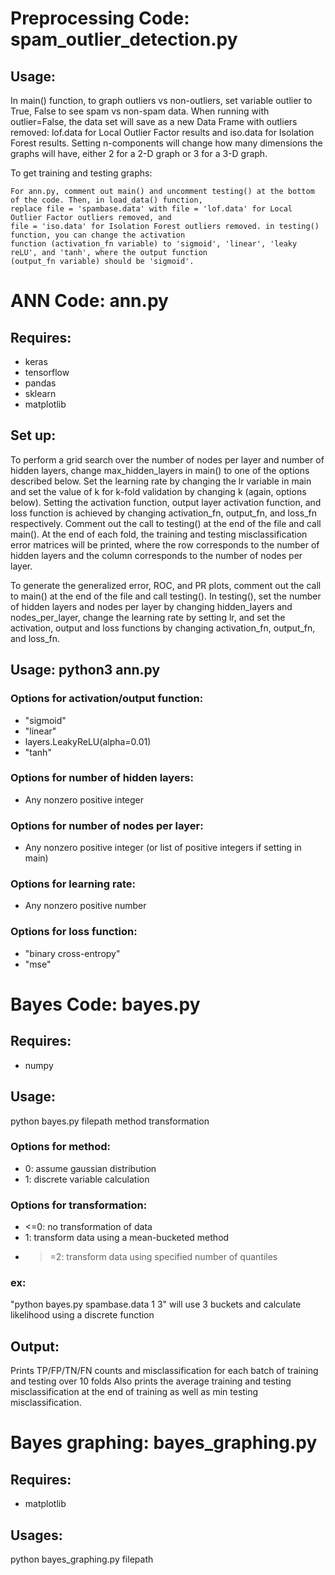 # Preprocessing Code: spam_outlier_detection.py
## Usage:
  In main() function, to graph outliers vs non-outliers, set variable outlier to True, False to see spam vs
  non-spam data. When running with outlier=False, the data set will save as a new Data Frame with outliers
  removed: lof.data for Local Outlier Factor results and iso.data for Isolation Forest results. Setting
  n-components will change how many dimensions the graphs will have, either 2 for a 2-D graph or 3 for a
  3-D graph.

  To get training and testing graphs:
  
    For ann.py, comment out main() and uncomment testing() at the bottom of the code. Then, in load_data() function,
    replace file = 'spambase.data' with file = 'lof.data' for Local Outlier Factor outliers removed, and
    file = 'iso.data' for Isolation Forest outliers removed. in testing() function, you can change the activation
    function (activation_fn variable) to 'sigmoid', 'linear', 'leaky reLU', and 'tanh', where the output function
    (output_fn variable) should be 'sigmoid'.


# ANN Code: ann.py
## Requires:
  * keras
  * tensorflow
  * pandas
  * sklearn
  * matplotlib

## Set up:
  To perform a grid search over the number of nodes per layer and number of hidden layers, change max_hidden_layers in
  main() to one of the options described below. Set the learning rate by changing the lr variable in main and set the 
  value of k for k-fold validation by changing k (again, options below). Setting the activation function, output layer 
  activation function, and loss function is achieved by changing activation_fn, output_fn, and loss_fn respectively. 
  Comment out the call to testing() at the end of the file and call main(). At the end of each fold, the training and 
  testing misclassification error matrices will be printed, where the row corresponds to the number of hidden layers 
  and the column corresponds to the number of nodes per layer.
  
  To generate the generalized error, ROC, and PR plots, comment out the call to main() at the end of the file and call
  testing(). In testing(), set the number of hidden layers and nodes per layer by changing hidden_layers and nodes_per_layer, 
  change the learning rate by setting lr, and set the activation, output and loss functions by changing activation_fn, 
  output_fn, and loss_fn.
  
 ## Usage: python3 ann.py

  ### Options for activation/output function:
  * "sigmoid"
  * "linear"
  * layers.LeakyReLU(alpha=0.01)
  * "tanh"

  ### Options for number of hidden layers:
   * Any nonzero positive integer

  ### Options for number of nodes per layer:
   * Any nonzero positive integer (or list of positive integers if setting in main)

  ### Options for learning rate:
   * Any nonzero positive number

  ### Options for loss function:
   * "binary cross-entropy"
   * "mse"


# Bayes Code: bayes.py
## Requires:
  * numpy

## Usage:
  python bayes.py filepath method transformation

  ### Options for method:
   * 0: assume gaussian distribution
   * 1: discrete variable calculation

  ### Options for transformation:
   * <=0: no transformation of data
   * 1: transform data using a mean-bucketed method
   * >=2: transform data using specified number of quantiles

  ### ex:
  "python bayes.py spambase.data 1 3"
  will use 3 buckets and calculate likelihood using a discrete function

## Output:
  Prints TP/FP/TN/FN counts and misclassification for each batch of training and testing over 10 folds
  Also prints the average training and testing misclassification at the end of training as well as min testing misclassification.

# Bayes graphing: bayes_graphing.py
## Requires:
   * matplotlib

## Usages:
  python bayes_graphing.py filepath
